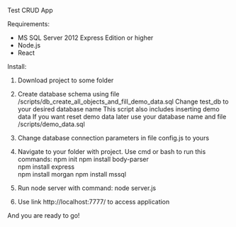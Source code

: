 Test CRUD App

Requirements:
 - MS SQL Server 2012 Express Edition or higher
 - Node.js
 - React

Install:

1. Download project to some folder

2. Create database schema using file /scripts/db_create_all_objects_and_fill_demo_data.sql
Change test_db to your desired database name
This script also includes inserting demo data
If you want reset demo data later use your database name and file /scripts/demo_data.sql

3. Change database connection parameters in file config.js to yours

4. Navigate to your folder with project. Use cmd or bash to run this commands:
npm init
npm install body-parser  
npm install express  
npm install morgan
npm install mssql

5. Run node server with command:
node server.js

6. Use link http://localhost:7777/ to access application

And you are ready to go!
